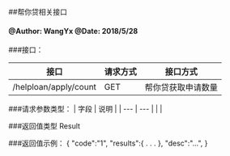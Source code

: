 ##帮你贷相关接口
    
#### @Author: WangYx @Date: 2018/5/28 

###接口： 

| 接口 | 请求方式 | 接口方式 |
| ---  | --- | --- |
| /helploan/apply/count | GET | 帮你贷获取申请数量 |

###请求参数类型：
| 字段 | 说明 |
| ---  | --- |
|  |

###返回值类型
    Result
    
###返回值示例：
    {
        "code":"1",
        "results":{
            .
            .
            .
        },
        "desc":"...",
    }